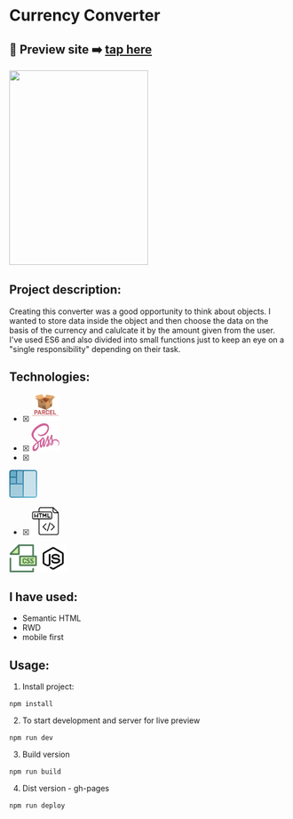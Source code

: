 
# Currency Converter

## 🎥  Preview site :arrow_right: [tap here](https://szymonrojek.github.io/currency-converter/)

<img src="./src/images/currency-converter.gif" width="250" height="350">

## Project description:
Creating this converter was a good opportunity to think about objects. I wanted to store data inside the object and then choose the data on the basis of the currency and calulcate it by the amount given from the user. I've used ES6 and also divided into small functions just to keep an eye on a "single responsibility" depending on their task.


## Technologies:
* [x] <img src="./src/images/parcel-js.png" width="50" height="50">
* [x]  <img src="./src/images/sass.svg" width="50" height="50">
* [x] 
<img src="./src/images/flex-box.png" width="50" height="50">

* [x] <img src="./src/images/html.svg" width="50" height="50">
<img src="./src/images/css.svg" width="50" height="50">
<img src="./src/images/js.svg" width="50" height="50">

## I have used:
- Semantic HTML
- RWD
- mobile first

## Usage:

1. Install project:
```
npm install
```
2. To start development and server for live preview
```
npm run dev
```
3. Build version
```
npm run build
```

4. Dist version - gh-pages
```
npm run deploy
```